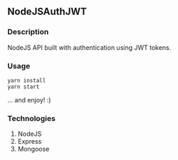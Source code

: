 ## NodeJSAuthJWT

### Description

NodeJS API built with authentication using JWT tokens.

### Usage

```
yarn install
yarn start
```
... and enjoy! :)

### Technologies

1. NodeJS
2. Express
3. Mongoose